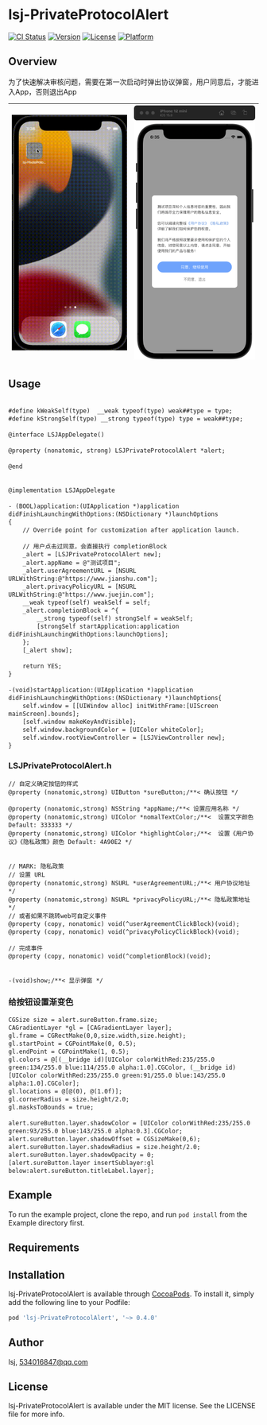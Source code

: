 # lsj-PrivateProtocolAlert

[![CI Status](https://img.shields.io/travis/lsj/lsj-PrivateProtocolAlert.svg?style=flat)](https://travis-ci.org/lsj/lsj-PrivateProtocolAlert)
[![Version](https://img.shields.io/cocoapods/v/lsj-PrivateProtocolAlert.svg?style=flat)](https://cocoapods.org/pods/lsj-PrivateProtocolAlert)
[![License](https://img.shields.io/cocoapods/l/lsj-PrivateProtocolAlert.svg?style=flat)](https://cocoapods.org/pods/lsj-PrivateProtocolAlert)
[![Platform](https://img.shields.io/cocoapods/p/lsj-PrivateProtocolAlert.svg?style=flat)](https://cocoapods.org/pods/lsj-PrivateProtocolAlert)


## Overview

为了快速解决审核问题，需要在第一次启动时弹出协议弹窗，用户同意后，才能进入App，否则退出App



| ![image](assets/image.gif) | ![image](assets/image.png) |
|---|--:|

## Usage
```

#define kWeakSelf(type)  __weak typeof(type) weak##type = type;
#define kStrongSelf(type) __strong typeof(type) type = weak##type;

@interface LSJAppDelegate()

@property (nonatomic, strong) LSJPrivateProtocolAlert *alert;

@end


@implementation LSJAppDelegate

- (BOOL)application:(UIApplication *)application didFinishLaunchingWithOptions:(NSDictionary *)launchOptions
{
    // Override point for customization after application launch.
    
    // 用户点击过同意，会直接执行 completionBlock
    _alert = [LSJPrivateProtocolAlert new];
    _alert.appName = @"测试项目";
    _alert.userAgreementURL = [NSURL URLWithString:@"https://www.jianshu.com"];
    _alert.privacyPolicyURL = [NSURL URLWithString:@"https://www.juejin.com"];
    __weak typeof(self) weakSelf = self;
    _alert.completionBlock = ^{
        __strong typeof(self) strongSelf = weakSelf;
        [strongSelf startApplication:application didFinishLaunchingWithOptions:launchOptions];
    };
    [_alert show];
    
    return YES;
}

-(void)startApplication:(UIApplication *)application didFinishLaunchingWithOptions:(NSDictionary *)launchOptions{
    self.window = [[UIWindow alloc] initWithFrame:[UIScreen mainScreen].bounds];
    [self.window makeKeyAndVisible];
    self.window.backgroundColor = [UIColor whiteColor];
    self.window.rootViewController = [LSJViewController new];
}

```

### LSJPrivateProtocolAlert.h
```
// 自定义确定按钮的样式
@property (nonatomic,strong) UIButton *sureButton;/**< 确认按钮 */

@property (nonatomic,strong) NSString *appName;/**< 设置应用名称 */
@property (nonatomic,strong) UIColor *nomalTextColor;/**<  设置文字颜色 Default: 333333 */
@property (nonatomic,strong) UIColor *highlightColor;/**<  设置《用户协议》《隐私政策》颜色 Default: 4A90E2 */


// MARK: 隐私政策
// 设置 URL
@property (nonatomic,strong) NSURL *userAgreementURL;/**< 用户协议地址 */
@property (nonatomic,strong) NSURL *privacyPolicyURL;/**< 隐私政策地址 */
// 或者如果不跳转web可自定义事件
@property (copy, nonatomic) void(^userAgreementClickBlock)(void);
@property (copy, nonatomic) void(^privacyPolicyClickBlock)(void);

// 完成事件
@property (copy, nonatomic) void(^completionBlock)(void);


-(void)show;/**< 显示弹窗 */

```


### 给按钮设置渐变色
```
CGSize size = alert.sureButton.frame.size;
CAGradientLayer *gl = [CAGradientLayer layer];
gl.frame = CGRectMake(0,0,size.width,size.height);
gl.startPoint = CGPointMake(0, 0.5);
gl.endPoint = CGPointMake(1, 0.5);
gl.colors = @[(__bridge id)[UIColor colorWithRed:235/255.0 green:134/255.0 blue:114/255.0 alpha:1.0].CGColor, (__bridge id)[UIColor colorWithRed:235/255.0 green:91/255.0 blue:143/255.0 alpha:1.0].CGColor];
gl.locations = @[@(0), @(1.0f)];
gl.cornerRadius = size.height/2.0;
gl.masksToBounds = true;

alert.sureButton.layer.shadowColor = [UIColor colorWithRed:235/255.0 green:93/255.0 blue:143/255.0 alpha:0.3].CGColor;
alert.sureButton.layer.shadowOffset = CGSizeMake(0,6);
alert.sureButton.layer.shadowRadius = size.height/2.0;
alert.sureButton.layer.shadowOpacity = 0;
[alert.sureButton.layer insertSublayer:gl below:alert.sureButton.titleLabel.layer];

```

## Example

To run the example project, clone the repo, and run `pod install` from the Example directory first.

## Requirements

## Installation

lsj-PrivateProtocolAlert is available through [CocoaPods](https://cocoapods.org). To install
it, simply add the following line to your Podfile:

```ruby
pod 'lsj-PrivateProtocolAlert', '~> 0.4.0'
```

## Author

lsj, 534016847@qq.com

## License

lsj-PrivateProtocolAlert is available under the MIT license. See the LICENSE file for more info.

